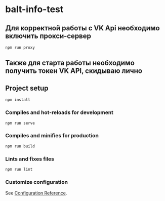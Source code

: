 # balt-info-test

## Для корректной работы с VK Api необходимо включить прокси-сервер

```
npm run proxy
```

## Также для старта работы необходимо получить токен VK API, скидываю лично

## Project setup

```
npm install
```

### Compiles and hot-reloads for development

```
npm run serve
```

### Compiles and minifies for production

```
npm run build
```

### Lints and fixes files

```
npm run lint
```

### Customize configuration

See [Configuration Reference](https://cli.vuejs.org/config/).
